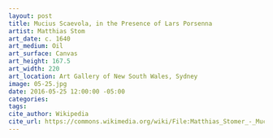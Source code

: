 ```yaml
---
layout: post
title: Mucius Scaevola, in the Presence of Lars Porsenna
artist: Matthias Stom
art_date: c. 1640
art_medium: Oil
art_surface: Canvas
art_height: 167.5
art_width: 220
art_location: Art Gallery of New South Wales, Sydney
image: 05-25.jpg
date: 2016-05-25 12:00:00 -05:00
categories:
tags:
cite_author: Wikipedia
cite_url: https://commons.wikimedia.org/wiki/File:Matthias_Stomer_-_Mucius_Scaevola_in_the_presence_of_Lars_Porsenna_-_Google_Art_Project.jpg
---
```

